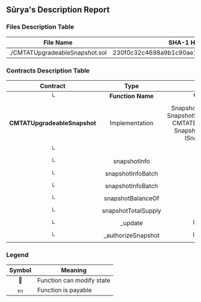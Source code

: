 ## Sūrya's Description Report

### Files Description Table


|  File Name  |  SHA-1 Hash  |
|-------------|--------------|
| ./CMTATUpgradeableSnapshot.sol | 230f0c32c4698a9b1c90ae1b09e462a15910021e |


### Contracts Description Table


|  Contract  |         Type        |       Bases      |                  |                 |
|:----------:|:-------------------:|:----------------:|:----------------:|:---------------:|
|     └      |  **Function Name**  |  **Visibility**  |  **Mutability**  |  **Modifiers**  |
||||||
| **CMTATUpgradeableSnapshot** | Implementation | SnapshotUpdateModule, SnapshotSchedulerModule, CMTATBaseRuleEngine, SnapshotStateInternal, ISnapshotState |||
| └ | <Constructor> | Public ❗️ | 🛑  |NO❗️ |
| └ | snapshotInfo | Public ❗️ |   |NO❗️ |
| └ | snapshotInfoBatch | Public ❗️ |   |NO❗️ |
| └ | snapshotInfoBatch | Public ❗️ |   |NO❗️ |
| └ | snapshotBalanceOf | Public ❗️ |   |NO❗️ |
| └ | snapshotTotalSupply | Public ❗️ |   |NO❗️ |
| └ | _update | Internal 🔒 | 🛑  | |
| └ | _authorizeSnapshot | Internal 🔒 | 🛑  | onlyRole |


### Legend

|  Symbol  |  Meaning  |
|:--------:|-----------|
|    🛑    | Function can modify state |
|    💵    | Function is payable |

